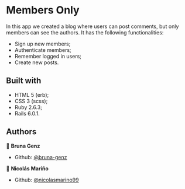 # Members Only

In this app we created a blog where users can post comments, but only members can see the authors. It has the following functionalities:

- Sign up new members;
- Authenticate members;
- Remember logged in users;
- Create new posts.

## Built with

- HTML 5 (erb);
- CSS 3 (scss);
- Ruby 2.6.3;
- Rails 6.0.1.

## Authors

:woman: **Bruna Genz**

- Github: [@bruna-genz](https://github.com/bruna-genz)

:man: **Nicolás Mariño**

- Github: [@nicolasmarino99](https://github.com/nicolasmarino99)